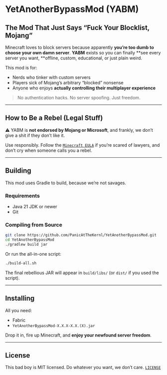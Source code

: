 # YetAnotherBypassMod (YABM)

## The Mod That Just Says “Fuck Your Blocklist, Mojang”

Minecraft loves to block servers because apparently **you’re too dumb to choose your own damn server**.
**YABM** exists so you can finally \*\*see every server you want, \*\*offline, custom, educational, or just plain weird.

This mod is for:

* Nerds who tinker with custom servers
* Players sick of Mojang’s arbitrary “blocked” nonsense
* Anyone who enjoys **actually controlling their multiplayer experience**

> No authentication hacks. No server spoofing. Just freedom.

---

## How to Be a Rebel (Legal Stuff)

⚠️ YABM is **not endorsed by Mojang or Microsoft**, and frankly, we don’t give a shit if they don’t like it.

Use responsibly. Follow the [`Minecraft EULA`](https://www.minecraft.net/en-us/eula) if you’re scared of lawyers, and don’t cry when someone calls you a rebel.

---

## Building

This mod uses Gradle to build, because we’re not savages.

### Requirements

* Java 21 JDK or newer
* Git

### Compiling from Source

```bash
git clone https://github.com/PanicAtTheKernl/YetAnotherBypassMod.git
cd YetAnotherBypassMod
./gradlew build jar
```

Or run the all-in-one script:

```bash
./build-all.sh
```

The final rebellious JAR will appear in `build/libs/` (or `dist/` if you used the script).

---

## Installing

All you need:

* Fabric
* `YetAnotherBypassMod-X.X.X-X.X.(X).jar`

Drop it in, fire up Minecraft, and **enjoy your newfound server freedom**.

---

## License

This bad boy is MIT licensed. Do whatever you want, we don’t care.
[`LICENSE`](https://github.com/PanicAtTheKernl/YetAnotherBypassMod/blob/main/LICENSE)